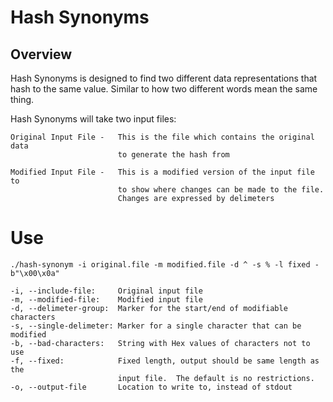 # Hash Synonyms
## Overview
Hash Synonyms is designed to find two different data representations that hash 
to the same value.  Similar to how two different words mean the same thing.

Hash Synonyms will take two input files:

    Original Input File -   This is the file which contains the original data
                            to generate the hash from

    Modified Input File -   This is a modified version of the input file to
                            to show where changes can be made to the file.
                            Changes are expressed by delimeters

# Use
`./hash-synonym -i original.file -m modified.file -d ^ -s % -l fixed -b"\x00\x0a"`

    -i, --include-file:     Original input file
    -m, --modified-file:    Modified input file
    -d, --delimeter-group:  Marker for the start/end of modifiable characters
    -s, --single-delimeter: Marker for a single character that can be modified
    -b, --bad-characters:   String with Hex values of characters not to use
    -f, --fixed:            Fixed length, output should be same length as the
                            input file.  The default is no restrictions.
    -o, --output-file       Location to write to, instead of stdout
